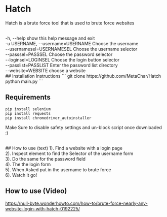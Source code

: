 # Hatch
Hatch is a brute force tool that is used to brute force websites

<br>
  -h, --help            show this help message and exit<br>
  -u USERNAME, --username=USERNAME Choose the username<br>
  --usernamesel=USERNAMESEL Choose the username selector<br>
  --passsel=PASSSEL     Choose the password selector<br>
  --loginsel=LOGINSEL   Choose the login button selector<br>
  --passlist=PASSLIST   Enter the password list directory<br>
  --website=WEBSITE     choose a website<br>
## Installation Instructions
```
git clone https://github.com/MetaChar/Hatch
python main.py
```

## Requirements
```
pip install selenium
pip install requests
pip install chromedriver_autoinstaller
```
Make Sure to disable safety settings and un-block script once downloaded :)

<br>
## How to use (text)
1). Find a website with a login page<br>
2). Inspect element to find the Selector of the username form<br>
3). Do the same for the password field<br>
4). The the login form <br>
5). When Asked put in the username to brute force<br>
6). Watch it go!

## How to use (Video)
https://null-byte.wonderhowto.com/how-to/brute-force-nearly-any-website-login-with-hatch-0192225/

